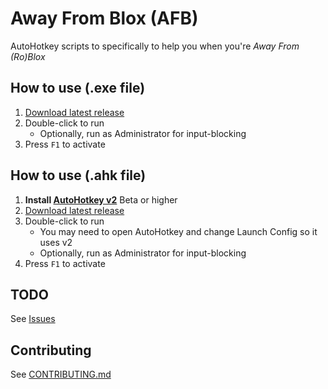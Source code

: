 # Away From Blox (AFB)

AutoHotkey scripts to specifically to help you when you're *Away From (Ro)Blox*

## How to use (.exe file)

1. [Download latest release](https://github.com/UpDownLeftDie/AwayFromBlox/releases/latest)
2. Double-click to run
   * Optionally, run as Administrator for input-blocking
3. Press `F1` to activate

## How to use (.ahk file)

1. **Install [AutoHotkey v2](https://www.autohotkey.com/download/ahk-v2.exe)** Beta or higher
2. [Download latest release](https://github.com/UpDownLeftDie/AwayFromBlox/releases/latest)
3. Double-click to run
   * You may need to open AutoHotkey and change Launch Config so it uses v2
   * Optionally, run as Administrator for input-blocking
4. Press `F1` to activate

## TODO

See [Issues](https://github.com/UpDownLeftDie/AwayFromBlox/issues)

## Contributing

See [CONTRIBUTING.md](CONTRIBUTING.md)
